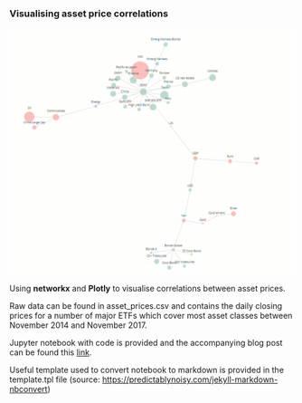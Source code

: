 ### Visualising asset price correlations

![](stock_correlations_gif.gif)

Using __networkx__ and __Plotly__ to visualise correlations between asset prices. 

Raw data can be found in asset_prices.csv and contains the daily closing prices for a number of major ETFs which cover most asset classes between November 2014 and November 2017.

Jupyter notebook with code is provided and the accompanying blog post can be found this [link](https://julian-west.github.io/visualising_stock_correlations/).

Useful template used to convert notebook to markdown is provided in the template.tpl file (source: https://predictablynoisy.com/jekyll-markdown-nbconvert)
